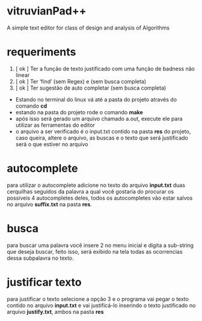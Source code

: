 # vitruvianPad++

A simple text editor for class of design and analysis of Algorithms

# requeriments

  1. [ ok ] Ter a função de texto justificado com uma função de badness não linear
  2. [ ok ] Ter ‘find’ (sem Regex) e (sem busca completa)
  3. [ ok ] Ter sugestão de auto completar (sem busca completa)

- Estando no terminal do linux vá até a pasta do projeto através do comando **cd**
- estando na pasta do projeto rode o comando **make**
- após isso será gerado um arquivo chamado a.out, execute ele para utilizar as ferramentas do editor
- o arquivo a ser verificado é o input.txt contido na pasta **res** do projeto, caso queira, altere o arquivo, as buscas e o texto que será justificado será o que estiver no arquivo


# autocomplete

para utilizar o autocomplete adicione no texto do arquivo **input.txt** duas cerquilhas seguidos da palavra a qual você gostaria do procurar os possiveis 4 autocompletes deles, todos os autocompletes vão estar salvos no arquivo **suffix.txt** na pasta **res**.

# busca

para buscar uma palavra você insere 2 no menu inicial e digita a sub-string que deseja buscar, feito isso, será exibido na tela todas as ocorrencias dessa subpalavra no texto.


# justificar texto

para justificar o texto selecione a opção 3 e o programa vai pegar o texto contido no arquivo **input.txt** e vai justificá-lo inserindo o texto justificado no arquivo **justify.txt**, ambos na pasta **res**